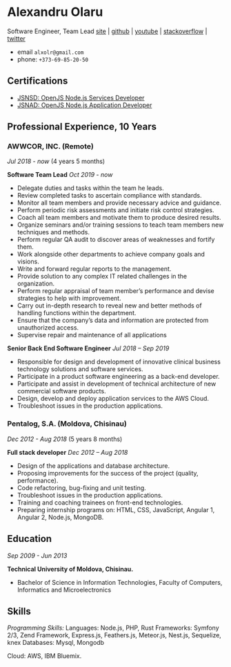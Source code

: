 # Alexandru Olaru
Software Engineer, Team Lead
[site](https://www.alxolr.com) | [github](http://github.com/alxolr) | [youtube](https://youtube.com/@alxolr) | [stackoverflow](https://stackoverflow.com/users/4477818/alexandru-olaru) | [twitter](https://twitter.com/@alxolr)

- email `alxolr@gmail.com`
- phone: `+373-69-85-20-50`

## Certifications

- [JSNSD: OpenJS Node.js Services Developer
](https://www.credly.com/badges/f3ca844b-5357-4d91-9c8b-be5e36a27b95/embedde)
- [JSNAD: OpenJS Node.js Application Developer](https://www.credly.com/badges/b8965664-73d7-45f0-ab5c-dfa583e43e5c/embedded)

## Professional Experience, 10 Years

### AWWCOR, INC. (Remote)

_Jul 2018 - now_ (4 years 5 months)

**Software Team Lead** _Oct 2019 - now_

- Delegate duties and tasks within the team he leads.
- Review completed tasks to ascertain compliance with standards.
- Monitor all team members and provide necessary advice and guidance.
- Perform periodic risk assessments and initiate risk control strategies.
- Coach all team members and motivate them to produce desired results.
- Organize seminars and/or training sessions to teach team members new techniques and methods.
- Perform regular QA audit to discover areas of weaknesses and fortify them.
- Work alongside other departments to achieve company goals and visions.
- Write and forward regular reports to the management.
- Provide solution to any complex IT related challenges in the organization.
- Perform regular appraisal of team member’s performance and devise strategies to help with improvement.
- Carry out in-depth research to reveal new and better methods of handling functions within the department.
- Ensure that the company’s data and information are protected from unauthorized access.
- Supervise repair and maintenance of all applications

**Senior Back End Software Engineer** _Jul 2018 – Sep 2019_

- Responsible for design and development of innovative clinical business technology solutions and software services.
- Participate in a product software engineering as a back-end developer.
- Participate and assist in development of technical architecture of new commercial software products.
- Design, develop and deploy application services to the AWS Cloud.
- Troubleshoot issues in the production applications.

### Pentalog, S.A. (Moldova, Chisinau)

_Dec 2012 - Aug 2018_  (5 years 8 months)

**Full stack developer** _Dec 2012 – Aug 2018_

- Design of the applications and database architecture.
- Proposing improvements for the success of the project (quality, performance).
- Code refactoring, bug-fixing and unit testing.
- Troubleshoot issues in the production applications.
- Training and coaching trainees on front-end technologies.
- Preparing internship programs on: HTML, CSS, JavaScript, Angular 1, Angular 2, Node.js, MongoDB.

## Education
_Sep 2009 - Jun 2013_

**Technical University of Moldova, Chisinau.**

- Bachelor of Science in Information Technologies, Faculty of Computers, Informatics and Microelectronics

## Skills

_Programming Skills:_
Languages: Node.js, PHP, Rust
Frameworks: Symfony 2/3, Zend Framework, Express.js, Feathers.js, Meteor.js, Nest.js, Sequelize, knex
Databases: Mysql, Mongodb

Cloud: AWS, IBM Bluemix.


